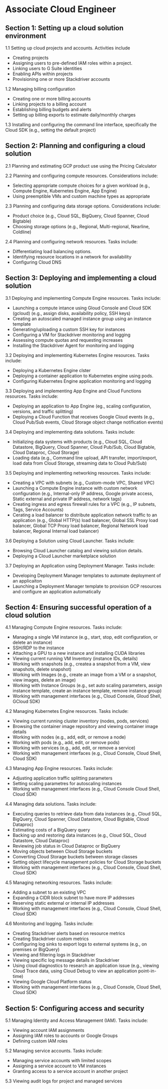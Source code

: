 # Associate Cloud Engineer

## Section 1: Setting up a cloud solution environment
1.1 Setting up cloud projects and accounts. Activities include
- Creating projects
- Assigning users to pre-defined IAM roles within a project.
- Linking users to G Suite identities
- Enabling APIs within projects
- Provisioning one or more Stackdriver accounts

1.2 Managing billing configuration
- Creating one or more billing accounts
- Linking projects to a billing account
- Establishing billing budgets and alerts
- Setting up billing exports to estimate daily/monthly charges

1.3 Installing and configuring the command line interface, specifically the Cloud SDK (e.g., setting the default project)

## Section 2: Planning and configuring a cloud solution
2.1 Planning and estimating GCP product use using the Pricing Calculator

2.2 Planning and configuring compute resources. Considerations include:
- Selecting appropriate compute choices for a given workload (e.g., Compute Engine, Kubernetes Engine, App Engine)
- Using preemptible VMs and custom machine types as appropriate

2.3 Planning and configuring data storage options. Considerations include:
- Product choice (e.g., Cloud SQL, BigQuery, Cloud Spanner, Cloud Bigtable)
- Choosing storage options (e.g., Regional, Multi-regional, Nearline, Coldline)

2.4 Planning and configuring network resources. Tasks include:
- Differentiating load balancing options.
- Identifying resource locations in a network for availability
- Configuring Cloud DNS

## Section 3: Deploying and implementing a cloud solution
3.1 Deploying and implementing Compute Engine resources. Tasks include:
- Launching a compute intance using Gloud Console and Cloud SDK (gcloud) (e.g., assign disks, availability policy, SSH keys)
- Creating an autoscaled managed instance group using an instance template
- Generating/uploading a custom SSH key for instances
- Configuring a VM for Stackdriver monitoring and logging
- Assessing compute quotas and requesting increases
- Installing the Stackdriver Agent for monitoring and logging

3.2 Deploying and implementing Kubernetes Engine resources. Tasks include:
- Deploying a Kubernetes Engine clster
- Deploying a container application to Kubernetes engine using pods.
- Configuring Kubernetes Engine application monitoring and logging

3.3 Deploying and implementing App Engine and Cloud Functions resources. Tasks include:
- Deploying an application to App Engine (eg., scaling configuration, versions, and traffic splitting)
- Deploying a Cloud Function that receives Google Cloud events (e.g., Cloud Pub/Sub events, Cloud Storage object change notification events)

3.4 Deploying and implementing data solutions. Tasks include:
- Initializing data systems with products (e.g., Cloud SQL, Cloud Datastore, BigQuery, Cloud Spanner, Cloud Pub/Sub, Cloud Bigtable, Cloud Dataproc, Cloud Storage)
- Loading data (e.g., Command line upload, API transfer, import/export, load data from Cloud Storage, streaming data to Cloud Pub/Sub)

3.5 Deploying and implementing networking resources. Tasks include:
- Creating a VPC with subnets (e.g., Custom-mode VPC, Shared VPC)
- Launching a Compute Engine instance with custom network configuration (e.g., Internal-only IP address, Google private access, Static external and private IP address, network tags)
- Creating ingress and egress firewall rules for a VPC (e.g., IP subnets, Tags, Service Accounts)
- Cerating a load balancer to distribute application network traffic to an application (e.g., Global HTTP(s) load balancer, Global SSL Proxy load balancer, Global TCP Proxy load balancer, Regional Network load balancer, Regional Internal load balancer)

3.6 Deploying a Solution using Cloud Launcher. Tasks include:
- Browsing Cloud Launcher catalog and viewing solution details.
- Deploying a Cloud Launcher marketplace solution

3.7 Deploying an Application using Deployment Manager. Tasks include:
- Developing Deployment Manager templates to automate deployment of an applicaiton
- Launching a Deployment Manager template to provision GCP resources and configure an application automatically


## Section 4: Ensuring successful operation of a cloud solution
4.1 Managing Compute Engine resources. Tasks include:
- Managing a single VM instance (e.g., start, stop, edit configuration, or delete an instance)
- SSH/RDP to the instance
- Attaching a GPU to a new instance and installing CUDA libraries
- Viewing current running VM Inventory (instance IDs, details)
- Working with snapshots (e.g., createa a snapshot from a VM, view snapshots, delete snapshot)
- Working with Images (e.g., create an image from a VM or a snapshot, view images, delete an image)
- Working with Instance Groups (e.g., set auto scaling parameters, assign instance template, create an instance template, remove instance group)
- Working with management interfaces (e.g., Cloud Console, Gloud Shell, GCloud SDK)

4.2 Managing Kubernetes Engine resources. Tasks include:
- Viewing current running cluster inventory (nodes, pods, services)
- Browsing the container image repository and viewing container image details
- Working with nodes (e.g., add, edit, or remove a node)
- Working with pods (e.g., add, edit, or remove pods)
- Working with services (e.g., add, edit, or remove a service)
- Working with management interfaces (e.g., Cloud Console, Cloud Shell, Cloud SDK)

4.3 Managing App Engine resources. Tasks include:
- Adjusting application traffic splitting parameters
- Setting scaling parametres for autoscaling instances
- Working with management interfaces (e.g., Cloud Console Cloud Shell, Cloud SDK)

4.4 Managing data solutions. Tasks include:
- Executing queries to retrieve data from data instances (e.g., Cloud SQL, BigQuery, Cloud Spanner, Cloud Datastore, Cloud Bigtable, Cloud Dataproc)
- Estimating costs of a BigQuery query
- Backing up and restoring data instances (e.g., Cloud SQL, Cloud Datastore, Cloud Dataproc)
- Reviewing job status in Cloud Dataproc or BigQuery
- Moving objects between Cloud Storage buckets
- Converting Cloud Storage buckets between storage classes
- Setting object lifecycle management policies for Cloud Storage buckets
- Working with management interfaces (e.g., Cloud Console, Cloud Shell, Cloud SDK)

4.5 Managing networking resources. Tasks include:
- Adding a subnet to an existing VPC
- Expanding a CIDR block subnet to have more IP addresses
- Reserving static external or internal IP addresses
- Working with management interfaces (e.g., Cloud Console, Cloud Shell, Cloud SDK)

4.6 Monitoring and logging. Tasks include:
- Creating Stackdriver alerts based on resource metrics
- Creating Stackdriver custom metrics
- Configuring log sinks to export logs to external systems (e.g., on premises or BigQuery)
- Viewing and filtering logs in Stackdriver
- Viewing specific log message details in Stackdriver
- Using cloud diagnostics to research an application issue (e.g., viewing Cloud Trace data, using Cloud Debug to view an application point-in-time)
- Viewing Google Cloud Platform status
- Working with management interfaces (e.g., Cloud Console, Cloud Shell, Cloud SDK)

## Section 5: Configuring access and security
5.1 Managing Identity and Access Management (IAM). Tasks include:
- Viewing account IAM assignments
- Assigning IAM roles to accounts or Google Groups
- Defining custom IAM roles

5.2 Managing service accounts. Tasks include:
- Managing service accounts with limited scopes
- Assigning a service account to VM instances
- Granting access to a service account in another project

5.3 Viewing audit logs for project and managed services